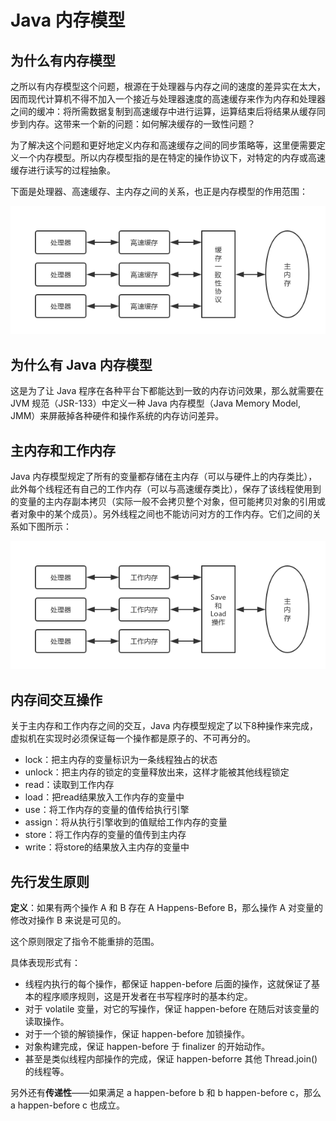 # Java 内存模型

## 为什么有内存模型

之所以有内存模型这个问题，根源在于处理器与内存之间的速度的差异实在太大，因而现代计算机不得不加入一个接近与处理器速度的高速缓存来作为内存和处理器之间的缓冲：将所需数据复制到高速缓存中进行运算，运算结束后将结果从缓存同步到内存。这带来一个新的问题：如何解决缓存的一致性问题？

为了解决这个问题和更好地定义内存和高速缓存之间的同步策略等，这里便需要定义一个内存模型。所以内存模型指的是在特定的操作协议下，对特定的内存或高速缓存进行读写的过程抽象。

下面是处理器、高速缓存、主内存之间的关系，也正是内存模型的作用范围：

![](../img/jvm/memory-model.png)

## 为什么有 Java 内存模型

这是为了让 Java 程序在各种平台下都能达到一致的内存访问效果，那么就需要在 JVM 规范（JSR-133）中定义一种 Java 内存模型（Java Memory Model, JMM）来屏蔽掉各种硬件和操作系统的内存访问差异。

## 主内存和工作内存

Java 内存模型规定了所有的变量都存储在主内存（可以与硬件上的内存类比），此外每个线程还有自己的工作内存（可以与高速缓存类比），保存了该线程使用到的变量的主内存副本拷贝（实际一般不会拷贝整个对象，但可能拷贝对象的引用或者对象中的某个成员）。另外线程之间也不能访问对方的工作内存。它们之间的关系如下图所示：

![](../img/jvm/java-memory-model.png)

## 内存间交互操作

关于主内存和工作内存之间的交互，Java 内存模型规定了以下8种操作来完成，虚拟机在实现时必须保证每一个操作都是原子的、不可再分的。

* lock：把主内存的变量标识为一条线程独占的状态
* unlock：把主内存的锁定的变量释放出来，这样才能被其他线程锁定
* read：读取到工作内存
* load：把read结果放入工作内存的变量中
* use：将工作内存的变量的值传给执行引擎
* assign：将从执行引擎收到的值赋给工作内存的变量
* store：将工作内存的变量的值传到主内存
* write：将store的结果放入主内存的变量中

## 先行发生原则

**定义**：如果有两个操作 A 和 B 存在 A Happens-Before B，那么操作 A 对变量的修改对操作 B 来说是可见的。

这个原则限定了指令不能重排的范围。

具体表现形式有：

* 线程内执行的每个操作，都保证 happen-before 后面的操作，这就保证了基本的程序顺序规则，这是开发者在书写程序时的基本约定。
* 对于 volatile 变量，对它的写操作，保证 happen-before 在随后对该变量的读取操作。
* 对于一个锁的解锁操作，保证 happen-before 加锁操作。
* 对象构建完成，保证 happen-before 于 finalizer 的开始动作。
* 甚至是类似线程内部操作的完成，保证 happen-beforre 其他 Thread.join() 的线程等。

另外还有**传递性**——如果满足 a happen-before b 和 b happen-before c，那么 a happen-before c 也成立。